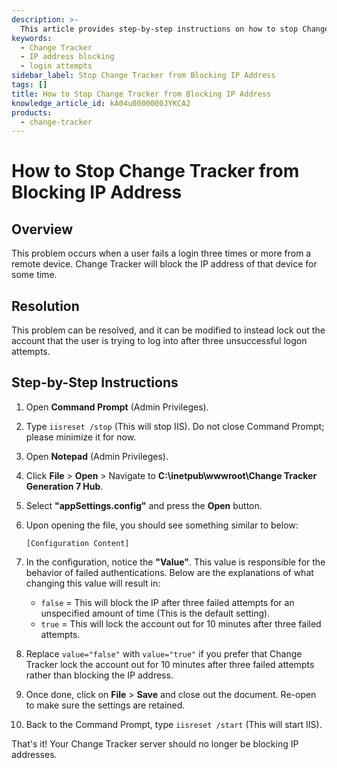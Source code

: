 ```yaml
---
description: >-
  This article provides step-by-step instructions on how to stop Change Tracker from blocking an IP address after multiple failed login attempts.
keywords:
  - Change Tracker
  - IP address blocking
  - login attempts
sidebar_label: Stop Change Tracker from Blocking IP Address
tags: []
title: How to Stop Change Tracker from Blocking IP Address
knowledge_article_id: kA04u0000000JYKCA2
products:
  - change-tracker
---
```


# How to Stop Change Tracker from Blocking IP Address

## Overview

This problem occurs when a user fails a login three times or more from a remote device. Change Tracker will block the IP address of that device for some time.

## Resolution

This problem can be resolved, and it can be modified to instead lock out the account that the user is trying to log into after three unsuccessful logon attempts.

## Step-by-Step Instructions

1. Open **Command Prompt** (Admin Privileges).
2. Type `iisreset /stop` (This will stop IIS). Do not close Command Prompt; please minimize it for now.
3. Open **Notepad** (Admin Privileges).
4. Click **File** > **Open** > Navigate to **C:\inetpub\wwwroot\Change Tracker Generation 7 Hub**.
5. Select **"appSettings.config"** and press the **Open** button.
6. Upon opening the file, you should see something similar to below:

   ```
   [Configuration Content]
   ```

7. In the configuration, notice the **"Value"**. This value is responsible for the behavior of failed authentications. Below are the explanations of what changing this value will result in:
   - `false` = This will block the IP after three failed attempts for an unspecified amount of time (This is the default setting).
   - `true` = This will lock the account out for 10 minutes after three failed attempts.

8. Replace `value="false"` with `value="true"` if you prefer that Change Tracker lock the account out for 10 minutes after three failed attempts rather than blocking the IP address.
9. Once done, click on **File** > **Save** and close out the document. Re-open to make sure the settings are retained.
10. Back to the Command Prompt, type `iisreset /start` (This will start IIS).

That's it! Your Change Tracker server should no longer be blocking IP addresses.